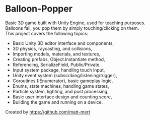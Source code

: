 # Balloon-Popper
Basic 3D game built with Unity Engine, used for teaching purposes.  
Balloons fall, you pop them by simply touching/clicking on them.  
This project covers the following topics:
- Basic Unity 3D editor interface and components,
- 3D physics, raycasting, and collisions,
- Importing models, materials, and textures,
- Creating prefabs, Object.Instantiate method,
- Referencing, SerializeField, Public/Private,
- Input system package, handling touch input,
- Unity event system (subscribing/listening/trigger),
- Coroutines (IEnumerator), basic gameplay logic,
- Enums, state machines, handling game states,
- Particle system, lighting, and post processing,
- Basic user interface design and counting score,
- Building the game and running on a device.

Created by https://github.com/matt-mert
